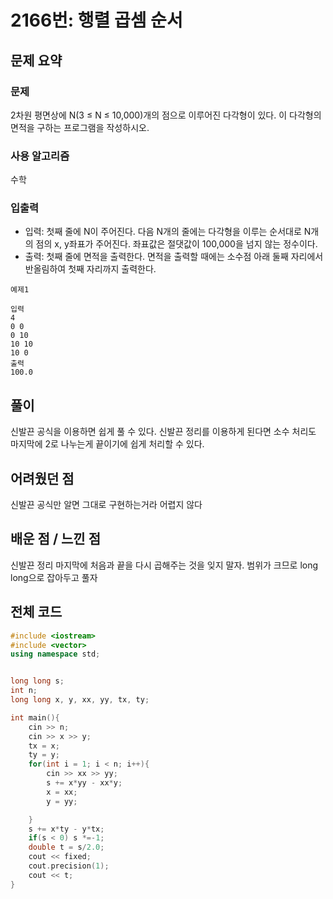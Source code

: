 # 2166번: 행렬 곱셈 순서

## 문제 요약
### 문제
2차원 평면상에 N(3 ≤ N ≤ 10,000)개의 점으로 이루어진 다각형이 있다. 이 다각형의 면적을 구하는 프로그램을 작성하시오.

### 사용 알고리즘
수학

### 입출력
- 입력: 첫째 줄에 N이 주어진다. 다음 N개의 줄에는 다각형을 이루는 순서대로 N개의 점의 x, y좌표가 주어진다. 좌표값은 절댓값이 100,000을 넘지 않는 정수이다.
- 출력: 첫째 줄에 면적을 출력한다. 면적을 출력할 때에는 소수점 아래 둘째 자리에서 반올림하여 첫째 자리까지 출력한다.
```
예제1

입력
4
0 0
0 10
10 10
10 0
출력
100.0
```
## 풀이
신발끈 공식을 이용하면 쉽게 풀 수 있다. 신발끈 정리를 이용하게 된다면 소수 처리도 마지막에 2로 나누는게 끝이기에 쉽게 처리할 수 있다.

## 어려웠던 점
신발끈 공식만 알면 그대로 구현하는거라 어렵지 않다

## 배운 점 / 느낀 점
신발끈 정리 마지막에 처음과 끝을 다시 곱해주는 것을 잊지 말자. 범위가 크므로 long long으로 잡아두고 풀자

## 전체 코드
```cpp
#include <iostream>
#include <vector>
using namespace std;


long long s;
int n;
long long x, y, xx, yy, tx, ty;

int main(){
    cin >> n;
    cin >> x >> y;
    tx = x;
    ty = y;
    for(int i = 1; i < n; i++){
        cin >> xx >> yy;
        s += x*yy - xx*y;
        x = xx; 
        y = yy;

    }
    s += x*ty - y*tx;
    if(s < 0) s *=-1;
    double t = s/2.0;
    cout << fixed;
    cout.precision(1);
    cout << t;
}
```
